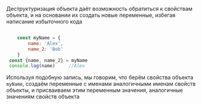 Деструктуризация объекта даёт возможность обратиться к свойствам объекта, и на основании их создать новые переменные, избегая написание избыточного кода
```js

    const myName = {
        name: 'Alex',
        name_2: 'Bob' 
    }
 const {name, name_2} = myName
 console.log(name)     //Alex
 ```
 Используя подобную запись, мы говорим, что  берём свойства объекта `myName`, создаём переменные с именами аналогичными именам свойств объекты, и присваиваем этим переменным значения, аналогичные значениям свойств объекта